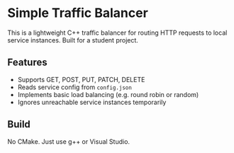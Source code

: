 # Simple Traffic Balancer

This is a lightweight C++ traffic balancer for routing HTTP requests to local service instances. Built for a student project.

## Features

- Supports GET, POST, PUT, PATCH, DELETE
- Reads service config from `config.json`
- Implements basic load balancing (e.g. round robin or random)
- Ignores unreachable service instances temporarily

## Build

No CMake. Just use g++ or Visual Studio.

